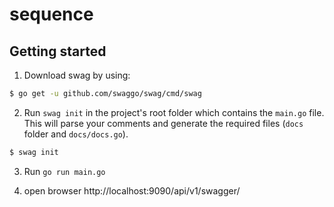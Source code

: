 # sequence

## Getting started
1. Download swag by using:
```sh
$ go get -u github.com/swaggo/swag/cmd/swag
```
2. Run `swag init` in the project's root folder which contains the `main.go` file. This will parse your comments and generate the required files (`docs` folder and `docs/docs.go`).
```sh
$ swag init
```

3. Run `go run main.go`

4. open browser 
http://localhost:9090/api/v1/swagger/
